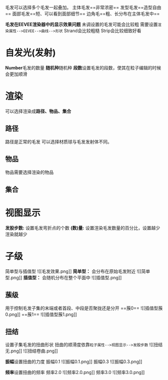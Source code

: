 毛发可以选择多个毛发一起叠加。
主体毛发==非常浓密==
发型毛发==造型自由==
面部毛发==短、可以看到面部细节==
边角毛==粗、长分布在主体毛发中==

**毛发在EEVEE渲染器中的显示效果问题**
未调设置的毛发可能会比较粗
需要设置`渲染属性-->EEVEE-->曲线-->形状`
Strand会比较粗糙
Strip会比较细致好看

# 自发光(发射)
**Number**毛发的数量
**随机种**随机种
**段数**设置毛发的段数，使其在粒子编辑的时候会更加顺滑

# 渲染
可以选择渲染成**路径、物品、集合**

## 路径
路径是正常的毛发
可以选择材质球与毛发发射体不同。

## 物品
物品需要选择渲染的物品

## 集合

# 视图显示

**发股步数:** 设置毛发弯折点的个数
**(数)量:** 设置渲染毛发数量的百分比，设置越少渲染就越少

# 子级
简单型与插值型
![[毛发效果.png]]
**简单型：** 会分布在原始毛发附近 
![[简单型.png]]
**插值型：** 会随机分布在整个平面中
![[插值型.png]]
## 蔟级
用于控制毛发子集的末端或者首段、中段是否聚拢还是分开
==蔟0==
![[插值型蔟0.png]]
==蔟1==
![[插值型蔟1.png]]

## 扭结
设置子集毛发的扭曲形状
扭曲的顺滑度依靠`粒子属性-->视图显示-->发股步数`
![[扭结无.png]]
![[扭结卷曲.png]]

**振幅**设置扭曲的力度
振幅0.1
![[振幅0.1.png]]
振幅0.3
![[振幅0.3.png]]

**频率**设置扭曲的频率
频率2.0
![[频率2.0.png]]
频率3.0
![[频率3.0.png]]